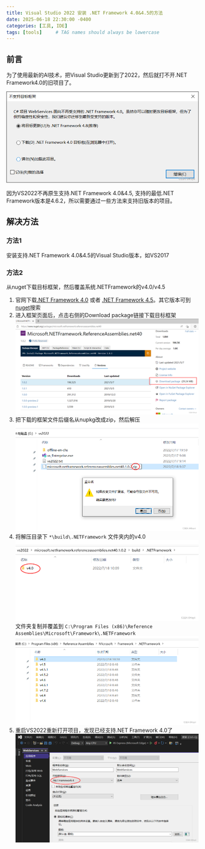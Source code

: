 ```yaml
---
title: Visual Studio 2022 安装 .NET Framework 4.0&4.5的方法
date: 2025-06-18 22:30:00 -0400
categories: [工具, IDE]
tags: [tools]     # TAG names should always be lowercase
---
```


## 前言

为了使用最新的AI技术，把Visual Studio更新到了2022，然后就打不开.NET Framework4.0的旧项目了。

![VS2022 does not support .NETFramework 4.0](/assets/images/20250618/vs2022-not-support-net4.0.png)

因为VS2022不再原生支持.NET Framework 4.0&4.5, 支持的最低.NET Framework版本是4.6.2，所以需要通过一些方法来支持旧版本的项目。

## 解决方法

### 方法1

安装支持.NET Framework 4.0&4.5的Visual Studio版本，如VS2017

### 方法2

从nuget下载目标框架，然后覆盖系统.NETFramework的v4.0/v4.5  

1. 官网下载[.NET Framework 4.0](https://www.nuget.org/packages/microsoft.netframework.referenceassemblies.net40) 或者 [.NET Framework 4.5](https://www.nuget.org/packages/microsoft.netframework.referenceassemblies.net45)。其它版本可到[nuget](https://www.nuget.org/packages)搜索  
2. 进入框架页面后，点击右侧的Download package链接下载目标框架
   ![.NETFramework 4.0 package](/assets/images/20250618/net4.0.png)
3. 把下载的框架文件后缀名从nupkg改成zip，然后解压
   ![change suffix from nupkg to zip](/assets/images/20250618/suffix-nupkg-to-zip.png)
4. 将解压目录下 `*\build\.NETFramework` 文件夹内的v4.0
   ![unzip net v4.0](/assets/images/20250618/unzip-net-v4.0.png)
   文件夹复制并覆盖到 `C:\Program Files (x86)\Reference Assemblies\Microsoft\Framework\.NETFramework`
   ![system net v4.0](/assets/images/20250618/system-net-v4.0.png)
5. 重启VS2022重新打开项目，发现已经支持.NET Framework 4.0了
   ![VS2022 support .NETFramework 4.0](/assets/images/20250618/vs2022-support-net4.0.png)
